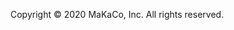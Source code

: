
<p>Copyright &copy; 2020 MaKaCo, Inc. All rights reserved.</p>

<script src="https://kit.fontawesome.com/0af1a424a5.js" crossorigin="anonymous"></script>

[<i class="fab fa-github" style="width: 100%"></i>](https://github.com/makacom)

